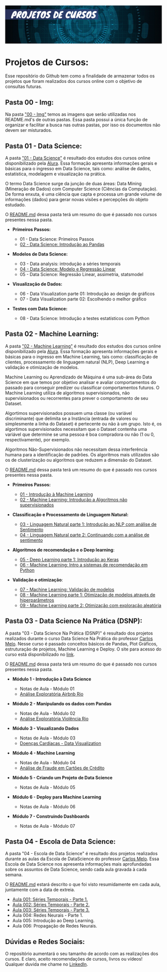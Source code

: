 ![Projetos de Cursos](https://github.com/GabrielTrentino/Projetos-de-Cursos/blob/master/00%20-%20Img/00%20-%20PC%20inicial.png?raw=true)

# Projetos de Cursos:

Esse repositório do Github tem como a finalidade de armazenar todos os projetos que foram realizados dos cursos online com o objetivo de consultas futuras.

## **Pasta 00 - Img:**
Na pasta ["00 - Img"](https://github.com/GabrielTrentino/Projetos-de-Cursos/tree/master/00%20-%20Img) temos as imagens que serão utilizadas nos README.md's de outras pastas. Essa pasta possui a única função de organizar e facilitar a busca nas outras pastas, por isso os documentos não devem ser misturados.

## **Pasta 01 - Data Science:**
A pasta ["01 - Data Science"](https://github.com/GabrielTrentino/Projetos-de-Cursos/tree/master/01-DataScience) é resultado dos estudos dos cursos online disponibilizado pela [Alura](https://www.alura.com.br/cursos-online-data-science/data-science). Essa formação apresenta informações gerais e básicas para o ingresso em Data Science, tais como: análise de dados, estatística, modelagem e visualização na prática.

O termo Data Science surge da junção de duas áreas: Data Mining (Mineração de Dados) com Computer Science (Ciências da Computação). De forma enxuta, é uma ciência que capta e processa um grande volume de informações (dados) para gerar novas visões e percepções do objeto estudado.

O [README.md](https://github.com/GabrielTrentino/Projetos-de-Cursos/blob/master/01-DataScience/README.md) dessa pasta terá um resumo do que é passado nos cursos presentes nessa pasta.

* **Primeiros Passos:**
  * 01 - Data Science: Primeiros Passos
  * [02 - Data Science: Introdução ao Pandas](https://github.com/GabrielTrentino/Projetos-de-Cursos/blob/master/01-DataScience/02_Data_Science_Introdu%C3%A7%C3%A3o_ao_Pandas.ipynb)
  
* **Modelos de Data Science:**
  * 03 - Data analysis: introdução a séries temporais
  * [04 - Data Science: Modelo e Regressão Linear](https://github.com/GabrielTrentino/Projetos-de-Cursos/blob/master/01-DataScience/04_Regress%C3%A3o_Linear.ipynb)
  * 05 - Data Science: Regressão Linear, assimetria, statsmodel

* **Visualização de Dados:**
  * 06 - Data Visualization parte 01: Introdução ao design de gráficos
  * 07 - Data Visualization parte 02: Escolhendo o melhor gráfico

* **Testes com Data Science:**
  * 08 - Data Science: Introdução a testes estatísticos com Python

## **Pasta 02 - Machine Learning:**
A pasta ["02 - Machine Learning"](https://github.com/GabrielTrentino/Projetos-de-Cursos/tree/master/02-MachineLearning) é resultado dos estudos dos cursos online disponibilizado pela [Alura](https://www.alura.com.br/formacao-machine-learning). Essa formação apresenta informações gerais e básicas para o ingresso em Machine Learning, tais como: classificação de clientes, processamento de linguagem natural (NLP), Deep Learning e validação e otimização de modelos.

Machine Learning ou Aprendizado de Máquina é uma sub-área do Data Science em que temos por objetivo analisar e avaliar comportamentos do passado para conseguir predizer ou classificar comportamentos futuros. O Machine Learning utiliza de algoritmos supervisionados, não supervisionados ou recorrentes para prever o comportamento de seu Dataset.

Algortimos supervisionados possuem uma classe (ou variável discriminante) que delimita se a Instância (entrada de valores ou simplesmente a linha do Dataset) é pertecente ou não à um grupo. Isto é, os algortimos supervisionados necessitam que o Dataset contenha uma variável que determine se uma pessoa é boa compradora ou não (1 ou 0, respectivamente), por exemplo.

Algoritmos Não-Supervisionados não necessitam dessa interferência humana para a identificação de padrões. Os algoritmos mais utilizados são os de clusterização ou algoritmos que reduzem a dimensão do Dataset. 

O [README.md](https://github.com/GabrielTrentino/Projetos-de-Cursos/blob/master/02-MachineLearning/README.md) dessa pasta terá um resumo do que é passado nos cursos presentes nessa pasta.

* **Primeiros Passos:**
  * [01 - Introdução à Machine Learning](https://github.com/GabrielTrentino/Projetos-de-Cursos/blob/master/02-MachineLearning/01_Introdu%C3%A7%C3%A3o_a_Machine_Learning.ipynb)
  * [02 - Machine Learning: Introdução a Algoritmos não supervisionados](https://github.com/GabrielTrentino/Projetos-de-Cursos/blob/master/02-MachineLearning/02_Machine_Learning_N%C3%A3o_Supervisionado.ipynb)
  
* **Classificação e Processamento de Linguagem Natural:**
  * [03 - Linguagem Natural parte 1: Introdução ao NLP com análise de Sentimento](https://github.com/GabrielTrentino/Projetos-de-Cursos/blob/master/02-MachineLearning/03_Processamento_Linguagem_Natural.ipynb)
  * [04 - Linguagem Natural parte 2: Continuando com a análise de sentimento](https://github.com/GabrielTrentino/Projetos-de-Cursos/blob/master/02-MachineLearning/04_Processamento_Linguagem_Natural_2.ipynb)
  
* **Algoritmos de recomendação e o Deep learning**:
  * [05 - Deep Learning parte 1: Introdução ao Keras](https://github.com/GabrielTrentino/Projetos-de-Cursos/blob/master/02-MachineLearning/05_Introdu%C3%A7%C3%A3o_Keras.ipynb)
  * [06 - Machine Learning: Intro a sistemas de recomendação em Python](https://github.com/GabrielTrentino/Projetos-de-Cursos/blob/master/02-MachineLearning/06_Sistemas_Recomenda%C3%A7%C3%A3o.ipynb)
  
* **Validação e otimização**:
  * [07 - Machine Learning: Validação de modelos](https://github.com/GabrielTrentino/Projetos-de-Cursos/blob/master/02-MachineLearning/07_Valida%C3%A7%C3%A3o_de_Modelos.ipynb)
  * [08 - Machine Learning parte 1: Otimização de modelos através de hiperparâmetros](https://github.com/GabrielTrentino/Projetos-de-Cursos/blob/master/02-MachineLearning/08_Otimiza%C3%A7%C3%A3o_de_Modelos_1.ipynb)
  * [09 - Machine Learning parte 2: Otimização com exploração aleatória](https://github.com/GabrielTrentino/Projetos-de-Cursos/blob/master/02-MachineLearning/09_Otimiza%C3%A7%C3%A3o_de_Modelos_2.ipynb)

## **Pasta 03 - Data Science Na Prática (DSNP):**
A pasta "03 - Data Science Na Prática (DSNP)" é resultado dos projetos realizados durante o curso Data Science Na Prática do professor [Carlos Melo](https://www.linkedin.com/in/carlosfab/). Nesse curso é passado conceitos básicos de Pandas, Plot Gráficos, estruturação de projetos, Machine Learning e Deploy. O site para acesso do curso está disponibilizado no [link](https://datasciencenapratica.club.hotmart.com/login).

O [README.md](https://github.com/GabrielTrentino/Projetos-de-Cursos/tree/master/03-DSNP/README.md) dessa pasta terá um resumo do que é passado nos cursos presentes nessa pasta.

* **Módulo 1 - Introdução à Data Science**
  * Notas de Aula - Módulo 01
  * [Análise Exploratória Airbnb Rio](https://github.com/GabrielTrentino/Projetos-de-Cursos/blob/master/03-DSNP/01_An%C3%A1lise_Explorat%C3%B3ria_AirBNB_(RIO).ipynb)
  
* **Módulo 2 - Manipulando os dados com Pandas**
  * Notas de Aula - Módulo 02
  * [Análise Exploratória Violência Rio](https://github.com/GabrielTrentino/Projetos-de-Cursos/blob/master/03-DSNP/02_Viol%C3%AAncia_Rio.ipynb)
  
* **Módulo 3 - Visualizando Dados**
  * Notas de Aula - Módulo 03
  * [Doenças Cardíacas - Data Visualization](https://github.com/GabrielTrentino/Projetos-de-Cursos/blob/master/03-DSNP/03_DataVisualization_Doen%C3%A7asCardiacas.ipynb)
  
* **Módulo 4 - Machine Learning**
  * Notas de Aula - Módulo 04
  * [Análise de Fraude em Cartões de Crédito](https://github.com/GabrielTrentino/Projetos-de-Cursos/blob/master/03-DSNP/04_Fraude_em_Cart%C3%B5es_de_Cr%C3%A9dito.ipynb)
  
* **Módulo 5 - Criando um Projeto de Data Science**
  * Notas de Aula - Módulo 05
  
* **Módulo 6 - Deploy para Machine Learning**
  * Notas de Aula - Módulo 06
  
* **Módulo 7 - Construindo Dashboards**
  * Notas de Aula - Módulo 07
  
## **Pasta 04 - Escola de Data Science:**
A pasta "04 - Escola de Data Science" é resultado dos projetos realizados durante as aulas da Escola de DataScience do professor [Carlos Melo](https://www.linkedin.com/in/carlosfab/). Essa Escola de Data Science nos apresenta informações mais aprofundadas sobre os assuntos de Data Science, sendo cada aula gravada à cada semana.

O [README.md](https://github.com/GabrielTrentino/Projetos-de-Cursos/blob/master/04-EscolaDataScience/README.md) estará descrito o que foi visto resumidamente em cada aula, juntamente com a data de extreia.

* [Aula 001: Séries Temporais - Parte 1.](https://github.com/GabrielTrentino/Projetos-de-Cursos/blob/master/04-EscolaDataScience/Aula001_S%C3%A9riesTemporais.ipynb)
* [Aula 002: Séries Temporais - Parte 2.](https://github.com/GabrielTrentino/Projetos-de-Cursos/blob/master/04-EscolaDataScience/Aula002_S%C3%A9riesTemporais.ipynb)
* [Aula 003: Séries Temporais - Parte 3.](https://github.com/GabrielTrentino/Projetos-de-Cursos/blob/master/04-EscolaDataScience/Aula003_S%C3%A9riesTemporais.ipynb)
* Aula 004: Redes Neurais - Parte 1.
* Aula 005: Introdução ao Deep Learning.
* Aula 006: Propagação de Redes Neurais.

## **Dúvidas e Redes Sociais:**
O repositório aumentará o seu tamanho de acordo com as realizações dos cursos. E claro, aceito recomendações de cursos, livros ou vídeos! Qualquer duvida me chame no [LinkedIn](https://www.linkedin.com/in/gabriel-trentino-froes-415558144/).

